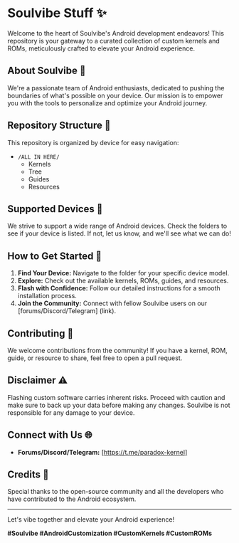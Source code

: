 # Soulvibe Stuff ✨

Welcome to the heart of Soulvibe's Android development endeavors! This repository is your gateway to a curated collection of custom kernels and ROMs, meticulously crafted to elevate your Android experience.

## About Soulvibe 💫

We're a passionate team of Android enthusiasts, dedicated to pushing the boundaries of what's possible on your device. Our mission is to empower you with the tools to personalize and optimize your Android journey.

## Repository Structure 📂

This repository is organized by device for easy navigation:

* `/ALL IN HERE/`
    * Kernels
    * Tree
    * Guides
    * Resources

## Supported Devices 🚀

We strive to support a wide range of Android devices. Check the folders to see if your device is listed. If not, let us know, and we'll see what we can do!

## How to Get Started 🏁

1. **Find Your Device:** Navigate to the folder for your specific device model.
2. **Explore:** Check out the available kernels, ROMs, guides, and resources.
3. **Flash with Confidence:** Follow our detailed instructions for a smooth installation process.
4. **Join the Community:** Connect with fellow Soulvibe users on our [forums/Discord/Telegram] (link).

## Contributing 🤝

We welcome contributions from the community! If you have a kernel, ROM, guide, or resource to share, feel free to open a pull request.

## Disclaimer ⚠️

Flashing custom software carries inherent risks. Proceed with caution and make sure to back up your data before making any changes. Soulvibe is not responsible for any damage to your device.

## Connect with Us 🌐

* **Forums/Discord/Telegram:** [https://t.me/paradox-kernel]

## Credits 🙏

Special thanks to the open-source community and all the developers who have contributed to the Android ecosystem.

---

Let's vibe together and elevate your Android experience!

**#Soulvibe #AndroidCustomization #CustomKernels #CustomROMs**
